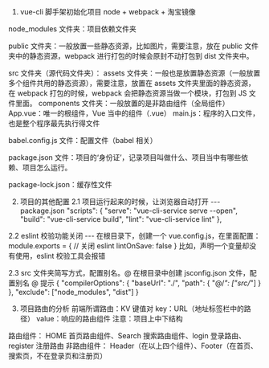 1. vue-cli 脚手架初始化项目
node + webpack + 淘宝镜像

node_modules 文件夹：项目依赖文件夹

public 文件夹：一般放置一些静态资源，比如图片，需要注意，放在 public 文件夹中的静态资源，webpack 进行打包的时候会原封不动打包到 dist 文件夹中。

src 文件夹（源代码文件夹）：
    assets 文件夹：一般也是放置静态资源（一般放置多个组件共用的静态资源），需要注意，放置在 assets 文件夹里面的静态资源，在 webpack 打包的时候，webpack 会把静态资源当做一个模块，打包到 JS 文件里面。
    components 文件夹：一般放置的是非路由组件（全局组件）
    App.vue：唯一的根组件，Vue 当中的组件（.vue）
    main.js：程序的入口文件，也是整个程序最先执行得文件

babel.config.js 文件：配置文件（babel 相关）

package.json 文件：项目的‘身份证’，记录项目叫做什么、项目当中有哪些依赖、项目怎么运行。

package-lock.json：缓存性文件

2. 项目的其他配置
2.1 项目运行起来的时候，让浏览器自动打开
--- package.json
 "scripts": {
    "serve": "vue-cli-service serve --open",
    "build": "vue-cli-service build",
    "lint": "vue-cli-service lint"
  },

  2.2 eslint 校验功能关闭
  --- 在根目录下，创建一个 vue.config.js，在里面配置：
  module.exports = {
      // 关闭 eslint
      lintOnSave: false
  }
  比如，声明一个变量却没有使用，eslint 校验工具会报错

  2.3 src 文件夹简写方式，配置别名。@
  在根目录中创建 jsconfig.json 文件，配置别名 @ 提示
  {
      "compilerOptions": {
          "baseUrl": "./",
          "path": {
              "@/*": ["src/*"]
          }
      },
      "exclude": ["node_modules", "dist"]
  }

3. 项目路由的分析
前端所谓路由：KV 键值对
key：URL（地址标签栏中的路径）
value：响应的路由组件
注意：项目上中下结构

路由组件：
HOME 首页路由组件、Search 搜索路由组件、login 登录路由、register 注册路由
非路由组件：
Header（在以上四个组件）、Footer（在首页、搜索页，不在登录页和注册页）